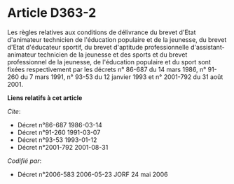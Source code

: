 # Article D363-2

Les règles relatives aux conditions de délivrance du brevet d'Etat d'animateur technicien de l'éducation populaire et de la
jeunesse, du brevet d'Etat d'éducateur sportif, du brevet d'aptitude professionnelle d'assistant-animateur technicien de la
jeunesse et des sports et du brevet professionnel de la jeunesse, de l'éducation populaire et du sport sont fixées
respectivement par les décrets n° 86-687 du 14 mars 1986, n° 91-260 du 7 mars 1991, n° 93-53 du 12 janvier 1993 et n°
2001-792 du 31 août 2001.

**Liens relatifs à cet article**

_Cite_:

  - Décret n°86-687 1986-03-14
  - Décret n°91-260 1991-03-07
  - Décret n°93-53 1993-01-12
  - Décret n°2001-792 2001-08-31

_Codifié par_:

  - Décret n°2006-583 2006-05-23 JORF 24 mai 2006
